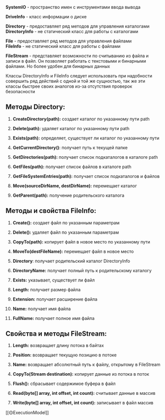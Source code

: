 **SystemIO** - пространство имен с инструментами ввода вывода

**DriveInfo** - класс информации о диске

**Directory** - предоставляет ряд методов для управления каталогами  
**DirectoryInfo** - не статический класс для работы с каталогами

**File** - предоставляет ряд методов для управления файлами  
**FileInfo** - не статический класс для работы с файлами

**FileStream** - представляет возможности по считыванию из файла и записи в файл. Он позволяет работать с текстовыми и бинарными файлами. Но более удобен для бинарных данных

Классы DirectoryInfo и FileInfo следует использовать при надобности совершить ряд действий с одной и той же сущностью, так же эти классы быстрее своих аналогов из-за отсутствия проверок безопасности

## Методы Directory:

1. **CreateDirectory(path):** создает каталог по указанному пути path
    
2. **Delete(path):** удаляет каталог по указанному пути path
    
3. **Exists(path):** определяет, существует ли каталог по указанному пути
    
4. **GetCurrentDirectory()**: получает путь к текущей папке
    
5. **GetDirectories(path):** получает список подкаталогов в каталоге path
    
6. **GetFiles(path):** получает список файлов в каталоге path
    
7. **GetFileSystemEntries(path):** получает список подкаталогов и файлов
    
8. **Move(sourceDirName, destDirName):** перемещает каталог
    
9. **GetParent(path):** получение родительского каталога
    

## Методы и свойства FileInfo:

1. **Create():** создает файл по указанным параметрам
    
2. **Delete():** удаляет файл по указанным параметрам
    
3. **CopyTo(path):** копирует файл в новое место по указанному пути
    
4. **MoveTo(destFileName):** перемещает файл в новое место
    
5. **Directory**: получает родительский каталог DirectoryInfo
    
6. **DirectoryName:** получает полный путь к родительскому каталогу
    
7. **Exists:** указывает, существует ли файл
    
8. **Length:** получает размер файла
    
9. **Extension:** получает расширение файла
    
10. **Name:** получает имя файла
    
11. **FullName:** получает полное имя файла
    

## Свойства и методы FileStream:

1. **Length:** возвращает длину потока в байтах
    
2. **Position:** возвращает текущую позицию в потоке
    
3. **Name:** возвращает абсолютный путь к файлу, открытому в FileStream
    
4. **CopyTo(Stream destination):** копирует данные из потока в поток
    
5. **Flush():** сбрасывает содержимое буфера в файл
    
6. **Read(byte[] array, int offset, int count):** считывает данные в массив
    
7. **Write(byte[] array, int offset, int count):** записывает в файл массив

[[🟡ExecutionModel]]